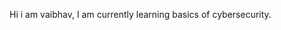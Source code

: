 Hi i am vaibhav,
I am currently learning basics of cybersecurity.

<!---
vaibhav8227/vaibhav8227 is a ✨ special ✨ repository because its `README.md` (this file) appears on your GitHub profile.
You can click the Preview link to take a look at your changes.
--->

